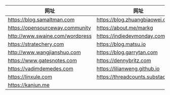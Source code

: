 | 网址 | 网址 |
| --- | --- | 
| https://blog.samaltman.com | https://blog.zhuangbiaowei.com |
| https://opensourceway.community | https://about.me/markg |
| http://www.swaine.com/wordpress | https://indiedevmonday.com |
| https://stratechery.com | https://blog.matsu.io |
| http://www.wangjianshuo.com | https://blog.garrytan.com |
| https://www.gatesnotes.com | https://dennybritz.com |
| https://vadimdemedes.com | https://lilianweng.github.io |
| https://linxule.com | https://threadcounts.substack.com |
| https://kanjun.me |  |
